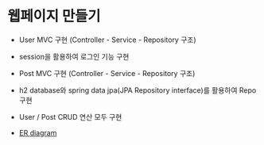 # 웹페이지 만들기
- User MVC 구현 (Controller - Service - Repository 구조)
- session을 활용하여 로그인 기능 구현
- Post MVC 구현 (Controller - Service - Repository 구조)
- h2 database와 spring data jpa(JPA Repository interface)를 활용하여 Repo 구현
- User / Post CRUD 연산 모두 구현

- [ER diagram](https://drive.google.com/file/d/1bMsS3pyEz1sH-28hoYSleK2VDuMbSEUm/view?usp=sharing)